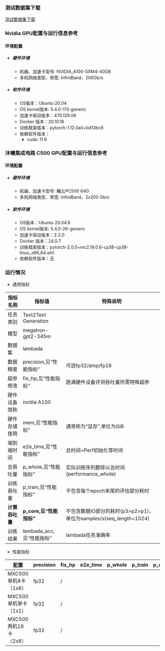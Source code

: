### 测试数据集下载
[测试数据集下载](../../benchmarks/gpt2/README.md#测试数据集下载)

### Nvidia GPU配置与运行信息参考
#### 环境配置
- ##### 硬件环境
    - 机器、加速卡型号: NVIDIA_A100-SXM4-40GB
    - 多机网络类型、带宽: InfiniBand，200Gb/s
- ##### 软件环境
   - OS版本：Ubuntu 20.04
   - OS kernel版本: 5.4.0-113-generic     
   - 加速卡驱动版本：470.129.06
   - Docker 版本：20.10.16
   - 训练框架版本：pytorch-1.12.0a0+bd13bc6
   - 依赖软件版本：
     - cuda: 11.6

### 沐曦集成电路 C500 GPU配置与运行信息参考
#### 环境配置
- ##### 硬件环境
    - 机器、加速卡型号: 曦云®C500 64G
    - 多机网络类型、带宽: InfiniBand，2x200 Gb/s

- ##### 软件环境
   - OS版本：Ubuntu 20.04.6
   - OS kernel版本:  5.4.0-26-generic
   - 加速卡驱动版本：2.2.0
   - Docker 版本：24.0.7
   - 训练框架版本：pytorch-2.0.0+mc2.19.0.6-cp38-cp38-linux_x86_64.whl
   - 依赖软件版本：无

### 运行情况

* 通用指标

| 指标名称       | 指标值                   | 特殊说明                                                           |
| -------------- | ------------------------ | ------------------------------------------------------------------ |
| 任务类别       | Text2Text Generation     |                                                                    |
| 模型           | megatron-gpt2-345m       |                                                                    |
| 数据集         | lambada                  |                                                                    |
| 数据精度       | precision,见“性能指标”   | 可选fp32/amp/fp16                                                  |
| 超参修改       | fix_hp,见“性能指标”      | 跑满硬件设备评测吞吐量所需特殊超参                                 |
| 硬件设备简称   | nvidia A100              |                                                                    |
| 硬件存储使用   | mem,见“性能指标”         | 通常称为“显存”,单位为GiB                                           |
| 端到端时间     | e2e_time,见“性能指标”    | 总时间+Perf初始化等时间                                            |
| 总吞吐量       | p_whole,见“性能指标”     | 实际训练序列数除以总时间(performance_whole)                        |
| 训练吞吐量     | p_train,见“性能指标”     | 不包含每个epoch末尾的评估部分耗时                                  |
| **计算吞吐量** | **p_core,见“性能指标”**  | 不包含数据IO部分的耗时(p3>p2>p1)，单位为samples/s(seq_length=1024) |
| 训练结果       | lambada_acc,见“性能指标” | lambada任务准确率                                                  |  |

* 性能指标

| 配置                | precision | fix_hp           | e2e_time | p_whole | p_train | p_core | lambada_acc | mem       |
| ------------------- | --------- | ---------------- | -------- | ------- | ------- | ------ | ----------- | --------- |
| MXC500 单机8卡（1x8） | fp32      | /  |          |         |         |        |          | 55.43/64.0 |
| MXC500 单机单卡（1x1）| fp32      | /  |           |         |         |         |      0.60  | 29.56/64.0  |
| MXC500 两机16卡（2x8） | fp32     | /  |            |         |         |         |        | 55.56/64.0  |
